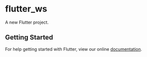 # flutter_ws

A new Flutter project.

## Getting Started

For help getting started with Flutter, view our online
[documentation](https://flutter.io/).
